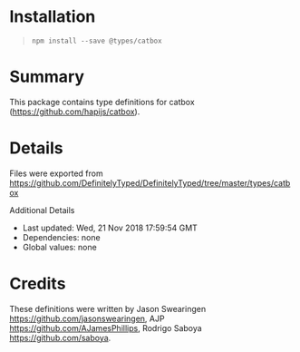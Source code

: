 # Installation
> `npm install --save @types/catbox`

# Summary
This package contains type definitions for catbox (https://github.com/hapijs/catbox).

# Details
Files were exported from https://github.com/DefinitelyTyped/DefinitelyTyped/tree/master/types/catbox

Additional Details
 * Last updated: Wed, 21 Nov 2018 17:59:54 GMT
 * Dependencies: none
 * Global values: none

# Credits
These definitions were written by Jason Swearingen <https://github.com/jasonswearingen>, AJP <https://github.com/AJamesPhillips>, Rodrigo Saboya <https://github.com/saboya>.
